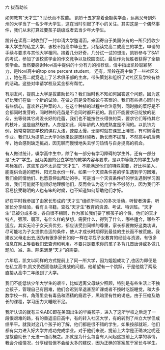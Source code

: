 六 拔苗助长 

如何教育“天才生”？助长而不拔苗。 凯铃十五岁拿着全额奖学金，远离父母到外州的大学当了一名少年大学生，这在当时引起了不小的关注。其实这是一个偶然事件，我们从未打算过要孩子跳级或者去当少年大学生。 

凯铃在读高二时收到了一封申请大学邀请函，来函寄自于美国仅有的一所只招收少年大学生的私立大学，该校不招高中毕业生，只招读完高二或高三的学生，申请的手续与要求与其他大学相同。抱着几分好奇，几分试一试的想法，凯铃参与了SAT的考试，参加了该校奖学金的作文竞争以及校园面试，最后作为优胜者获得了全额奖学金。当然要感谢Novi高中提供的十分有力的推荐信，信中指出凯铃聪颖努力，是Novi高中的top one percent student。 还有，凯铃在高中做了一些社区义工，她在高二就竞选上了艺术俱乐部的主席，带头策划和组织了对社区及学校有益的活动。这些对申请学校及奖金都有帮忙。 

有朋友问，提前上大学是拔苗助长吗？我们当时也不知如何回答这个问题，因为这好比我们在做一个新的试验，在做之前是没有结论与答案的。我们有些担心同时也有些信心。喜欢养花种菜的人，在这个种植的过程中会注意到，同时撒的菜籽是不会都同时发芽的，同时种的花苗是不会同时都开花的。我们不能要求已绽放的花朵，去等待其它尚没长好的花蕾，我们也不能按住长得快的菜，要求它们等待其它的枝叶，这是自然规律。人亦是如此，同年龄的人的成熟度是不同的。以凯铃为例，她常常抱怨学校的课程太浅，速度太慢，无聊时就在课堂上睡觉，有时懒得做作业。我们认为提前上大学对她来说是因材施教，助长而不拔苗，不然高中的后两年，她会感到缺乏挑战，因无聊而慢慢地失去学习热情与自身提高的机会。 

有人做过统计，辍学高中生中，除了有一部分有学习障碍的学生外，还有一部分是“天才”学生。因为美国的公立学校的教学内容与要求，是以中等能力的学生为参考标准的，这些东西不太适应“天才生”，不能满足他们的特殊需要，好比种菜人，能提供合适的肥料、阳光及水份一样。如果一个天资条件差的学生遇到学习困难，我们会同情他们、也愿意伸出帮助的手。可是当一个天资条件好的学生遇到学习困难，我们可能就不能很好地理解他们，反而会认为这个学生不够努力，因为我们不容易接受聪明的人也有笨的时候，也不知道如何帮助他们才好。 

好在平时我参加了由家长形成的“天才生”组织所举办的多次活动，听智者演讲，听家长分享经验，看有关书籍，查找“天才生”教育的资源、考试、特训班。“天才生”已被分成多类，各自很不相同，作为家长我们要了解孩子的个性，他们的天才特点，强项、弱项，有什么样的梦想，需要什么，得到了什么，哪些适合，哪些不适应。其实无论子女天资优劣，都应该受到同样的尊重，家长都要做好这类功课，尽可能地为子女提供合适的条件，使人才成长时期得到最佳的生长而不被荒废。我建议父母走出去,因为有很多家长如你一样在寻找子女教育的经验与资源，有很多信息在网上等着我们去查询和利用。不要只是要求你的孩子多背几首唐诗或多做几题加、减、乘、除来满足“天才”的需要。 

六年后，凯文以同样的方式提前上了同一所大学，因为姐姐成功了,也因为即便是在私立高中,凯文仍然面临缺乏挑战的问题，他希望有一个跳跃，于是他跳了两级直接从高中二年级到了大学。 

我们不能低估少年大学生的艰辛，比如远离父母缺少照顾，特别是有些生活上不独立孩子，管理自己有困难，他们会迟到早退甚至旷课或者不按时吃饭睡觉，和大多数学校一样，角落里会有毒品和酒精的瘾君子，黑暗里有性的诱惑。由于压缩及助长的课程，学习压力大睡眠不足。 

我所认识的就有三名ABC即在美国出生的华裔孩子，进入了这所学校之后走了一段很艰难的路，有的重返旧日高中，有的转入社区大学，有的转到了州立大学但成绩平平。就我对这几个孩子的了解，他们都是很不错的学生，如果按部就班，他们都有实力进入好大学并成功完成学业。对于他们来说，提前上大学是正确决定呢还是拨苗助长？无法一语而概之。那就是为什么每当有人问起这提前上大学的事情，我会介绍情况，分享经验但不会给太多的建议，因为正确的答案属于家长与学生。

